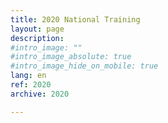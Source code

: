```yaml
---
title: 2020 National Training
layout: page
description:
#intro_image: ""
#intro_image_absolute: true
#intro_image_hide_on_mobile: true
lang: en
ref: 2020
archive: 2020

---
```

